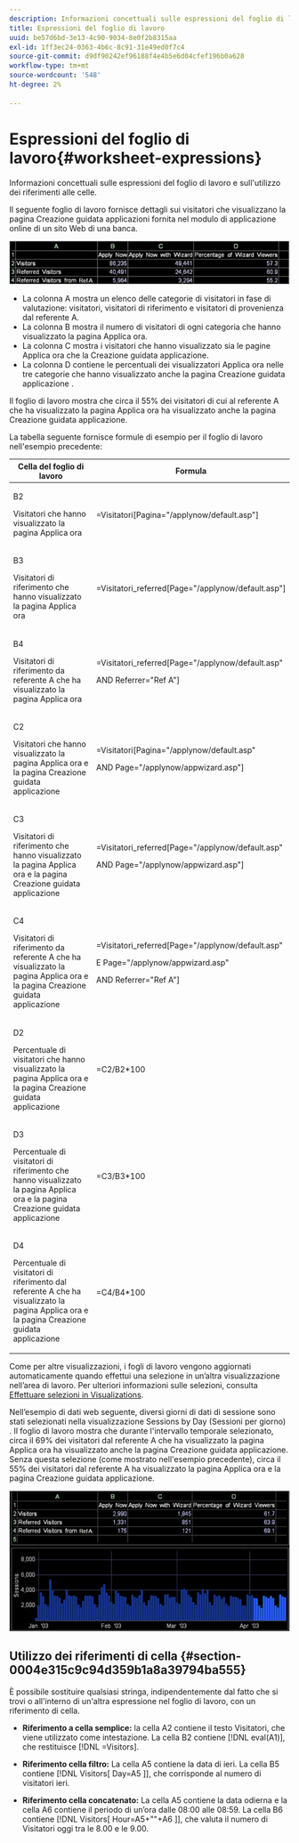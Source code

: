 ```yaml
---
description: Informazioni concettuali sulle espressioni del foglio di lavoro e sull'utilizzo dei riferimenti alle celle.
title: Espressioni del foglio di lavoro
uuid: be57d6bd-3e13-4c90-9034-8e0f2b8315aa
exl-id: 1ff3ec24-0363-4b6c-8c91-31e49ed0f7c4
source-git-commit: d9df90242ef96188f4e4b5e6d04cfef196b0a628
workflow-type: tm+mt
source-wordcount: '548'
ht-degree: 2%

---
```


# Espressioni del foglio di lavoro{#worksheet-expressions}

Informazioni concettuali sulle espressioni del foglio di lavoro e sull&#39;utilizzo dei riferimenti alle celle.

Il seguente foglio di lavoro fornisce dettagli sui visitatori che visualizzano la pagina Creazione guidata applicazioni fornita nel modulo di applicazione online di un sito Web di una banca.

![](assets/client-wkst.png)

* La colonna A mostra un elenco delle categorie di visitatori in fase di valutazione: visitatori, visitatori di riferimento e visitatori di provenienza dal referente A.
* La colonna B mostra il numero di visitatori di ogni categoria che hanno visualizzato la pagina Applica ora.
* La colonna C mostra i visitatori che hanno visualizzato sia le pagine Applica ora che la Creazione guidata applicazione.
* La colonna D contiene le percentuali dei visualizzatori Applica ora nelle tre categorie che hanno visualizzato anche la pagina Creazione guidata applicazione .

Il foglio di lavoro mostra che circa il 55% dei visitatori di cui al referente A che ha visualizzato la pagina Applica ora ha visualizzato anche la pagina Creazione guidata applicazione.

La tabella seguente fornisce formule di esempio per il foglio di lavoro nell&#39;esempio precedente:

<table id="table_0F5EFDB58040465AB599E6BE93324822"> 
 <thead> 
  <tr> 
   <th colname="col1" class="entry"> Cella del foglio di lavoro </th> 
   <th colname="col2" class="entry"> Formula </th> 
  </tr> 
 </thead>
 <tbody> 
  <tr> 
   <td colname="col1"> <p>B2 </p> <p>Visitatori che hanno visualizzato la pagina Applica ora </p> </td> 
   <td colname="col2"> <p><span class="filepath"> =Visitatori[Pagina="/applynow/default.asp"]</span> </p> </td> 
  </tr> 
  <tr> 
   <td colname="col1"> <p>B3 </p> <p>Visitatori di riferimento che hanno visualizzato la pagina Applica ora </p> </td> 
   <td colname="col2"> <p><span class="filepath"> =Visitatori_referred[Page="/applynow/default.asp"]</span> </p> </td> 
  </tr> 
  <tr> 
   <td colname="col1"> <p>B4 </p> <p>Visitatori di riferimento da referente A che ha visualizzato la pagina Applica ora </p> </td> 
   <td colname="col2"> <p> <span class="filepath"> =Visitatori_referred[Page="/applynow/default.asp"  </span> </p> <p> AND <span class="filepath"> Referrer="Ref A"]</span> </p> </td> 
  </tr> 
  <tr> 
   <td colname="col1"> <p>C2 </p> <p>Visitatori che hanno visualizzato la pagina Applica ora e la pagina Creazione guidata applicazione </p> </td> 
   <td colname="col2"> <p> <span class="filepath"> =Visitatori[Pagina="/applynow/default.asp"  </span> </p> <p> AND <span class="filepath"> Page="/applynow/appwizard.asp"]</span> </p> </td> 
  </tr> 
  <tr> 
   <td colname="col1"> <p>C3 </p> <p>Visitatori di riferimento che hanno visualizzato la pagina Applica ora e la pagina Creazione guidata applicazione </p> </td> 
   <td colname="col2"> <p> <span class="filepath"> =Visitatori_referred[Page="/applynow/default.asp"  </span> </p> <p> AND <span class="filepath"> Page="/applynow/appwizard.asp"]</span> </p> </td> 
  </tr> 
  <tr> 
   <td colname="col1"> <p>C4 </p> <p>Visitatori di riferimento da referente A che ha visualizzato la pagina Applica ora e la pagina Creazione guidata applicazione </p> </td> 
   <td colname="col2"> <p> <span class="filepath"> =Visitatori_referred[Page="/applynow/default.asp"</span> </p> <p> E <span class="filepath"> Page="/applynow/appwizard.asp"</span> </p> <p> AND <span class="filepath"> Referrer="Ref A"]</span> </p> </td> 
  </tr> 
  <tr> 
   <td colname="col1"> <p>D2 </p> <p>Percentuale di visitatori che hanno visualizzato la pagina Applica ora e la pagina Creazione guidata applicazione </p> </td> 
   <td colname="col2"> <p><span class="filepath"> =C2/B2*100</span> </p> </td> 
  </tr> 
  <tr> 
   <td colname="col1"> <p>D3 </p> <p>Percentuale di visitatori di riferimento che hanno visualizzato la pagina Applica ora e la pagina Creazione guidata applicazione </p> </td> 
   <td colname="col2"> <p><span class="filepath"> =C3/B3*100</span> </p> </td> 
  </tr> 
  <tr> 
   <td colname="col1"> <p>D4 </p> <p>Percentuale di visitatori di riferimento dal referente A che ha visualizzato la pagina Applica ora e la pagina Creazione guidata applicazione </p> </td> 
   <td colname="col2"> <p><span class="filepath"> =C4/B4*100</span> </p> </td> 
  </tr> 
 </tbody> 
</table>

Come per altre visualizzazioni, i fogli di lavoro vengono aggiornati automaticamente quando effettui una selezione in un’altra visualizzazione nell’area di lavoro. Per ulteriori informazioni sulle selezioni, consulta [Effettuare selezioni in Visualizations](../../../../home/c-get-started/c-vis/c-sel-vis/c-sel-vis.md#concept-012870ec22c7476e9afbf3b8b2515746).

Nell’esempio di dati web seguente, diversi giorni di dati di sessione sono stati selezionati nella visualizzazione Sessions by Day (Sessioni per giorno) . Il foglio di lavoro mostra che durante l&#39;intervallo temporale selezionato, circa il 69% dei visitatori dal referente A che ha visualizzato la pagina Applica ora ha visualizzato anche la pagina Creazione guidata applicazione. Senza questa selezione (come mostrato nell&#39;esempio precedente), circa il 55% dei visitatori dal referente A ha visualizzato la pagina Applica ora e la pagina Creazione guidata applicazione.

![](assets/client-exp.png)

## Utilizzo dei riferimenti di cella {#section-0004e315c9c94d359b1a8a39794ba555}

È possibile sostituire qualsiasi stringa, indipendentemente dal fatto che si trovi o all&#39;interno di un&#39;altra espressione nel foglio di lavoro, con un riferimento di cella.

* **Riferimento a cella semplice:** la cella A2 contiene il testo Visitatori, che viene utilizzato come intestazione. La cella B2 contiene [!DNL eval(A1)], che restituisce [!DNL =Visitors].

* **Riferimento cella filtro:** La cella A5 contiene la data di ieri. La cella B5 contiene [!DNL Visitors[ Day=A5 ]], che corrisponde al numero di visitatori ieri.

* **Riferimento cella concatenato:** La cella A5 contiene la data odierna e la cella A6 contiene il periodo di un’ora dalle 08:00 alle 08:59. La cella B6 contiene [!DNL Visitors[ Hour=A5+&quot;&quot;+A6 ]], che valuta il numero di Visitatori oggi tra le 8.00 e le 9.00.
